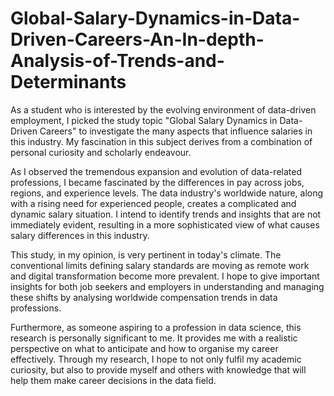 # Global-Salary-Dynamics-in-Data-Driven-Careers-An-In-depth-Analysis-of-Trends-and-Determinants

As a student who is interested by the evolving environment of data-driven employment, I picked the study topic "Global Salary Dynamics in Data-Driven Careers" to investigate the many aspects that influence salaries in this industry. My fascination in this subject derives from a combination of personal curiosity and scholarly endeavour.

As I observed the tremendous expansion and evolution of data-related professions, I became fascinated by the differences in pay across jobs, regions, and experience levels. The data industry's worldwide nature, along with a rising need for experienced people, creates a complicated and dynamic salary situation. I intend to identify trends and insights that are not immediately evident, resulting in a more sophisticated view of what causes salary differences in this industry.

This study, in my opinion, is very pertinent in today's climate. The conventional limits defining salary standards are moving as remote work and digital transformation become more prevalent. I hope to give important insights for both job seekers and employers in understanding and managing these shifts by analysing worldwide compensation trends in data professions.

Furthermore, as someone aspiring to a profession in data science, this research is personally significant to me. It provides me with a realistic perspective on what to anticipate and how to organise my career effectively. Through my research, I hope to not only fulfil my academic curiosity, but also to provide myself and others with knowledge that will help them make career decisions in the data field.

